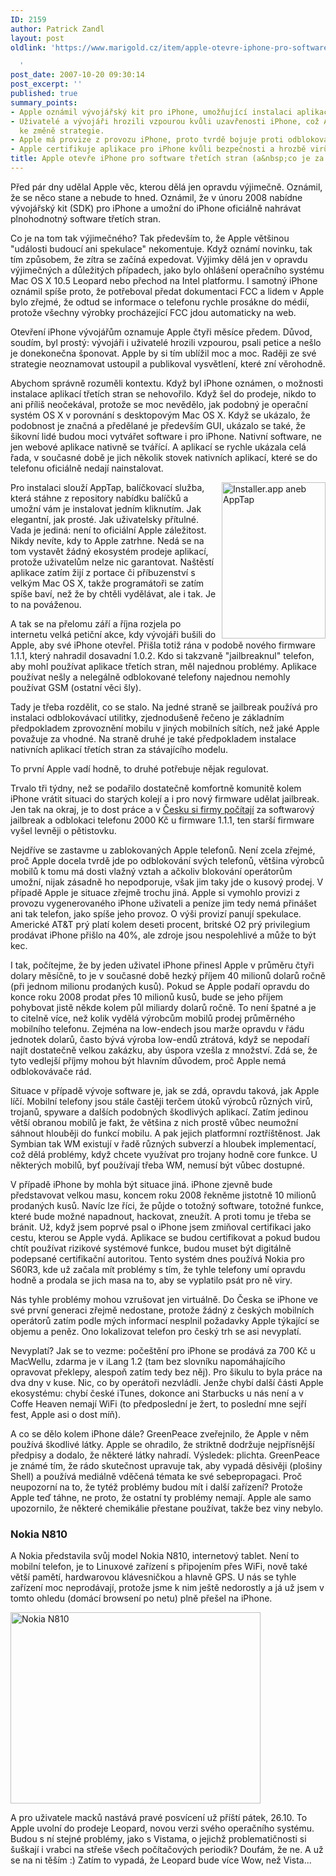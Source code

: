 ```yaml
---
ID: 2159
author: Patrick Zandl
layout: post
oldlink: 'https://www.marigold.cz/item/apple-otevre-iphone-pro-software-tretich-stran-a-co-je-za-tim

  '
post_date: 2007-10-20 09:30:14
post_excerpt: ''
published: true
summary_points:
- Apple oznámil vývojářský kit pro iPhone, umožňující instalaci aplikací třetích stran.
- Uživatelé a vývojáři hrozili vzpourou kvůli uzavřenosti iPhone, což Apple přimělo
  ke změně strategie.
- Apple má provize z provozu iPhone, proto tvrdě bojuje proti odblokování telefonů.
- Apple certifikuje aplikace pro iPhone kvůli bezpečnosti a hrozbě virů.
title: Apple otevře iPhone pro software třetích stran (a&nbsp;co je za tím)
---
```


Před pár dny udělal Apple věc, kterou dělá jen opravdu výjimečně. Oznámil, že se něco stane a nebude to hned. Oznámil, že v únoru 2008 nabídne vývojářský kit (SDK) pro iPhone a umožní do iPhone oficiálně nahrávat plnohodnotný software třetích stran. 

Co je na tom tak výjimečného? Tak především to, že Apple většinou "události budoucí ani spekulace" nekomentuje.  Když oznámí novinku, tak tím způsobem, že zítra se začíná expedovat. Výjimky dělá jen v opravdu výjimečných a důležitých případech, jako bylo ohlášení operačního systému Mac OS X 10.5 Leopard nebo přechod na Intel platformu. I samotný iPhone oznámil spíše proto, že potřeboval předat dokumentaci FCC a lidem v Apple bylo zřejmé, že odtud se informace o telefonu rychle prosákne do médií, protože všechny výrobky procházející FCC jdou automaticky na web. 

Otevření iPhone vývojářům oznamuje Apple čtyři měsíce předem. Důvod, soudím, byl prostý: vývojáři i uživatelé hrozili vzpourou, psali petice a nešlo je donekonečna šponovat. Apple by si tím ublížil moc a moc. Raději ze své strategie neoznamovat ustoupil a publikoval vysvětlení, které zní věrohodně. 

Abychom správně rozuměli kontextu. Když byl iPhone oznámen, o možnosti instalace aplikací třetích stran se nehovořilo. Když šel do prodeje, nikdo to ani příliš neočekával, protože se moc nevědělo, jak podobný je operační systém OS X v porovnání s desktopovým Mac OS X. Když se ukázalo, že podobnost je značná a předělané je především GUI, ukázalo se také, že šikovní lidé budou moci vytvářet software i pro iPhone. Nativní software, ne jen webové aplikace nativně se tvářící. A aplikací se rychle ukázala celá řada, v současné době je jich několik stovek nativních aplikací, které se do telefonu oficiálně nedají nainstalovat. <!--more-->

<a href="http://www.marigold.cz/wp-content/screenshot.png"><img src="http://www.marigold.cz/wp-content/_screenshot.png" width="166" height="250" alt="Installer.app aneb AppTap" title="Installer.app aneb AppTap" align="right" /></a>
Pro instalaci slouží AppTap, balíčkovací služba, která stáhne z repository nabídku balíčků a umožní vám je instalovat jedním kliknutím. Jak elegantní, jak prosté. Jak uživatelsky přítulné. Vada je jediná: není to oficiální Apple záležitost. Nikdy nevíte, kdy to Apple zatrhne. Nedá se na tom vystavět žádný ekosystém prodeje aplikací, protože uživatelům nelze nic garantovat. Naštěstí aplikace zatím žijí z portace či příbuzenství s velkým Mac OS X, takže programátoři se zatím spíše baví, než že by chtěli vydělávat, ale i tak. Je to na pováženou.

A tak se na přelomu září a října rozjela po internetu velká petiční akce, kdy vývojáři bušili do Apple, aby své iPhone otevřel. Přišla totiž rána v podobě nového firmware 1.1.1, který nahradil dosavadní 1.0.2. Kdo si takzvaně "jailbreaknul" telefon, aby mohl používat aplikace třetích stran, měl najednou problémy. Aplikace používat nešly a nelegálně odblokované telefony najednou nemohly používat GSM (ostatní věci šly).

Tady je třeba rozdělit, co se stalo. Na jedné straně se jailbreak používá pro instalaci odblokovávací utilitky, zjednodušeně řečeno je základním předpokladem zprovoznění mobilu v jiných mobilních sítích, než jaké Apple považuje za vhodné. Na straně druhé je také předpokladem instalace nativních aplikací třetích stran za stávajícího modelu. 

To první Apple vadí hodně, to druhé potřebuje nějak regulovat. 

Trvalo tři týdny, než se podařilo dostatečně komfortně komunitě kolem iPhone vrátit situaci do starých kolejí a i pro nový firmware udělat jailbreak. Jen tak na okraj, je to dost práce a v <a href="http://czechiphone.googlepages.com/odblokováníappleiphone">Česku si firmy počítají</a> za softwarový jailbreak a odblokaci telefonu 2000 Kč u firmware 1.1.1, ten starší firmware vyšel levněji o pětistovku. 

Nejdříve se zastavme u zablokovaných Apple telefonů. Není zcela zřejmé, proč Apple docela tvrdě jde po odblokování svých telefonů, většina výrobců mobilů k tomu má dosti vlažný vztah a ačkoliv blokování operátorům umožní, nijak zásadně ho nepodporuje, však jim taky jde o kusový prodej. V případě Apple je situace zřejmě trochu jiná. Apple si vymohlo provizi z provozu vygenerovaného iPhone uživateli a peníze jim tedy nemá přinášet ani tak telefon, jako spíše jeho provoz. O výši provizí panují spekulace. Americké AT&T prý platí kolem deseti procent, britské O2 prý privilegium prodávat iPhone přišlo na 40%, ale zdroje jsou nespolehlivé a může to být kec.

I tak, počítejme, že by jeden uživatel iPhone přinesl Apple v průměru čtyři dolary měsíčně, to je v současné době hezký příjem 40 milionů dolarů ročně (při jednom milionu prodaných kusů). Pokud se Apple podaří opravdu do konce roku 2008 prodat přes 10 milionů kusů, bude se jeho příjem pohybovat jistě někde kolem půl miliardy dolarů ročně. To není špatné a je to citelně více, než kolik vydělá výrobcům mobilů prodej průměrného mobilního telefonu. Zejména na low-endech jsou marže opravdu v řádu jednotek dolarů, často bývá výroba low-endů ztrátová, když se nepodaří najít dostatečně velkou zakázku, aby úspora vzešla z množství. Zdá se, že tyto vedlejší příjmy mohou být hlavním důvodem, proč Apple nemá odblokovávače rád.

Situace v případě vývoje software je, jak se zdá, opravdu taková, jak Apple líčí. Mobilní telefony jsou stále častěji terčem útoků výrobců různých virů, trojanů, spyware a dalších podobných škodlivých aplikací. Zatím jedinou větší obranou mobilů je fakt, že většina z nich prostě vůbec neumožní sáhnout hlouběji do funkcí mobilu. A pak jejich platformní roztříštěnost. Jak Symbian tak WM existují v řadě různých subverzí a hloubek implementací, což dělá problémy, když chcete využívat pro trojany hodně core funkce. U některých mobilů, byť používají třeba WM, nemusí být vůbec dostupné. 

V případě iPhone by mohla být situace jiná. iPhone zjevně bude představovat velkou masu, koncem roku 2008 řekněme jistotně 10 milionů prodaných kusů. Navíc lze říci, že půjde o totožný software, totožné funkce, které bude možné napadnout, hackovat, zneužít. A proti tomu je třeba se bránit. Už, když jsem poprvé psal o iPhone jsem zmiňoval certifikaci jako cestu, kterou se Apple vydá. Aplikace se budou certifikovat a pokud budou chtít používat rizikové systémové funkce, budou muset být digitálně podepsané certifikační autoritou. Tento systém dnes používá Nokia pro S60R3, kde už začala mít problémy s tím, že tyhle telefony umí opravdu hodně a prodala se jich masa na to, aby se vyplatilo psát pro ně viry. 

Nás tyhle problémy mohou vzrušovat jen virtuálně. Do Česka se iPhone ve své první generaci zřejmě nedostane, protože žádný z českých mobilních operátorů zatím podle mých informací nesplnil požadavky Apple týkající se objemu a peněz. Ono lokalizovat telefon pro český trh se asi nevyplatí. 

Nevyplatí? Jak se to vezme: počeštění pro iPhone se prodává za 700 Kč u MacWellu, zdarma je v iLang 1.2 (tam bez slovníku napomáhajícího opravovat překlepy, alespoň zatím tedy bez něj). Pro šikulu to byla práce na dva dny v kuse. Nic, co by operátoři nezvládli. Jenže chybí další části Apple ekosystému: chybí české iTunes, dokonce ani Starbucks u nás není a v Coffe Heaven nemají WiFi (to předposlední je žert, to poslední mne sejří fest, Apple asi o dost míň).

A co se dělo kolem iPhone dále? GreenPeace zveřejnilo, že Apple v něm používá škodlivé látky. Apple se ohradilo, že striktně dodržuje nejpřísnější předpisy a dodalo, že některé látky nahradí. Výsledek: plichta. GreenPeace je známé tím, že rádo skutečnost upravuje tak, aby vypadá děsivěji (plošiny Shell) a používá mediálně vděčená témata ke své sebepropagaci. Proč neupozorní na to, že tytéž problémy budou mít i další zařízení? Protože Apple teď táhne, ne proto, že ostatní ty problémy nemají. Apple ale samo upozornilo, že některé chemikálie přestane používat, takže bez viny nebylo. 

<h3>Nokia N810</h3>

A Nokia představila svůj model Nokia N810, internetový tablet. Není to mobilní telefon, je to Linuxové zařízení s připojením přes WiFi, nově také větší pamětí, hardwarovou klávesničkou a hlavně GPS. U nás se tyhle zařízení moc neprodávají, protože jsme k nim ještě nedorostly a já už jsem v tomto ohledu (domácí browsení po netu) plně přešel na iPhone. 

<a href="http://www.marigold.cz/wp-content/Nok5.jpg"><img src="http://www.marigold.cz/wp-content/_Nok5.jpg" width="400" height="306" alt="Nokia N810" title="Nokia N810"  /></a>

A pro uživatele macků nastává pravé posvícení už příští pátek, 26.10. To Apple uvolní do prodeje Leopard, novou verzi svého operačního systému. Budou s ní stejné problémy, jako s Vistama, o jejichž problematičnosti si šuškají i vrabci na střeše všech počítačových periodik? Doufám, že ne. A už se na ni těším :) Zatím to vypadá, že Leopard bude více Wow, než Vista...